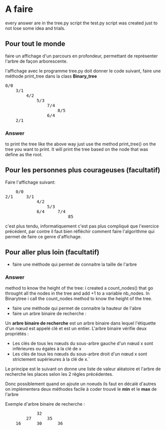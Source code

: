# A faire

every answer are in the tree.py script
the test.py script was created just to not lose some idea and trials. 


## Pour tout le monde
faire un affichage d'un parcours en profondeur, permettant de représenter
l'arbre de façon arborescente.

l'affichage avec le programme tree.py doit donner le code suivant,
faire une méthode print_tree dans la class **Binary_tree**
<pre>
0/0
	3/1
		4/2
			5/3
				7/4
					8/5
				6/4
	2/1
</pre>

### Answer 

to print the tree like the above way just use the method print_tree() on the 
tree you want to print. It will print the tree based on the node that was define
as the root. 

## Pour les personnes plus courageuses (facultatif)
Faire l'affichage suivant:
<pre>
    0/0
2/1     3/1
            4/2
                5/3
            6/4     7/4
                        85
</pre>
c'est plus tendu, informatiquement c'est pas plus compliqué que l'exercice 
précédent, par contre il faut bien réfléchir comment faire l'algorithme
qui permet de faire ce genre d'affichage.


## Pour aller plus loin (facultatif)
- faire une méthode qui permet de connaitre la taille de l'arbre 
### Answer
method to know the height of the tree: i created a count_nodes() that go throught all the
nodes in the tree and add +1 to a variable nb_nodes. 
In Binarytree i call the count_nodes method to know the height of the tree. 


- faire une méthode qui permet de connaitre la hauteur de l'abre
- faire un arbre binaire de recherche :

Un **arbre binaire de recherche** est un arbre binaire dans lequel l'étiquette d'un nœud est appelé clé et est un entier. L'arbre binaire vérifie deux propriétés :

- Les clés de tous les nœuds du sous-arbre gauche d'un nœud x sont inférieures ou égales à la clé de x
- Les clés de tous les nœuds du sous-arbre droit d'un nœud x sont strictement supérieures à la clé de x.`


Le principe est le suivant on donne une liste de valeur aléatoire et l'arbre
de recherche les places selon les 2 règles précédentes.

Donc possiblement quand on ajoute un noeuds ils faut en décalé d'autres
on implémentera deux méthodes facile à coder trouvé le **min** et le **max** de 
l'arbre

Exemple d'arbre binaire de recherche :
<pre>
            32
        27      35
    16      30      36
</pre>

